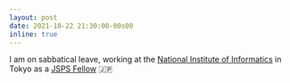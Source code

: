 ```yaml
---
layout: post
date: 2021-10-22 21:30:00-00s00
inline: true
---
```


I am on sabbatical leave, working at the [National Institute of Informatics](https://www.nii.ac.jp/en/) in Tokyo as a [JSPS Fellow](https://www.jsps.go.jp/english/e-plaza/common/pdf/find_n_fellows/2020_Informatics_20210311.pdf) :jp:
